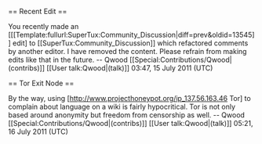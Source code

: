 == Recent Edit ==

You recently made an [[[Template:fullurl:SuperTux:Community_Discussion|diff=prev&oldid=13545]] edit] to [[SuperTux:Community_Discussion]] which refactored comments by another editor. I have removed the content. Please refrain from making edits like that in the future. -- Qwood [[Special:Contributions/Qwood|(contribs)]] [[User talk:Qwood|(talk)]] 03:47, 15 July 2011 (UTC)

== Tor Exit Node ==

By the way, using [http://www.projecthoneypot.org/ip_137.56.163.46 Tor] to complain about language on a wiki is fairly hypocritical. Tor is not only based around anonymity but freedom from censorship as well. -- Qwood [[Special:Contributions/Qwood|(contribs)]] [[User talk:Qwood|(talk)]] 05:21, 16 July 2011 (UTC)
